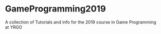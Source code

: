 # GameProgramming2019
A collection of Tutorials and info for the 2019 course in Game Programming at YRGO
